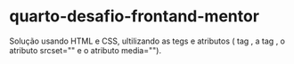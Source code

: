 # quarto-desafio-frontand-mentor
Solução usando HTML e CSS, ultilizando as tegs e atributos ( tag <picture>, a tag <source>, o atributo srcset="" e o atributo media="").
